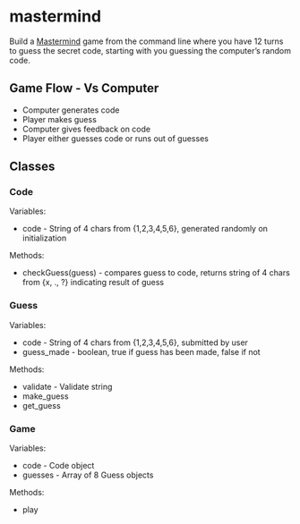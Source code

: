 # mastermind

Build a [Mastermind](https://www.wikihow.com/Play-Mastermind) game from the command line where you have 12 turns to guess the secret code, starting with you guessing the computer’s random code.

## Game Flow - Vs Computer

- Computer generates code
- Player makes guess
- Computer gives feedback on code
- Player either guesses code or runs out of guesses

## Classes

### Code

Variables:
- code - String of 4 chars from {1,2,3,4,5,6}, generated randomly on initialization

Methods:
- checkGuess(guess) - compares guess to code, returns string of 4 chars from {x, ., ?} indicating result of guess

### Guess

Variables:
- code - String of 4 chars from {1,2,3,4,5,6}, submitted by user
- guess_made - boolean, true if guess has been made, false if not

Methods:
- validate - Validate string
- make_guess
- get_guess

### Game
Variables:
- code - Code object
- guesses - Array of 8 Guess objects

Methods:
- play
